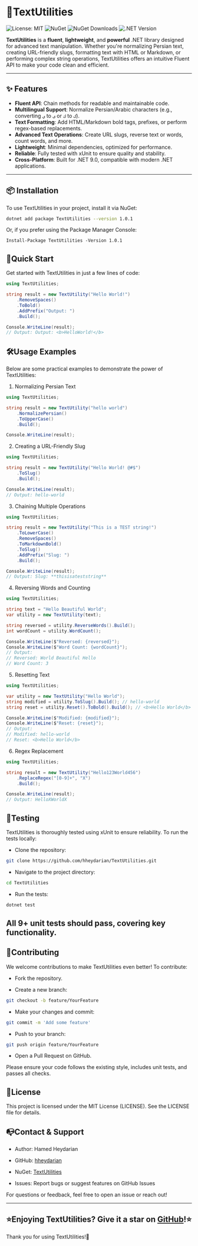 # 📝TextUtilities 


![License: MIT](https://img.shields.io/badge/License-MIT-green.svg)
![NuGet](https://img.shields.io/nuget/v/TextUtilities)
![NuGet Downloads](https://img.shields.io/nuget/dt/TextUtilities.svg)
![.NET Version](https://img.shields.io/badge/.NET-9-purple.svg)


**TextUtilities** is a **fluent**, **lightweight**, and **powerful** .NET library designed for advanced text manipulation. Whether you're normalizing Persian text, creating URL-friendly slugs, formatting text with HTML or Markdown, or performing complex string operations, TextUtilities offers an intuitive Fluent API to make your code clean and efficient.

---

## ✨ Features

- **Fluent API**: Chain methods for readable and maintainable code.
- **Multilingual Support**: Normalize Persian/Arabic characters (e.g., converting `ي` to `ی` or `ك` to `ک`).
- **Text Formatting**: Add HTML/Markdown bold tags, prefixes, or perform regex-based replacements.
- **Advanced Text Operations**: Create URL slugs, reverse text or words, count words, and more.
- **Lightweight**: Minimal dependencies, optimized for performance.
- **Reliable**: Fully tested with xUnit to ensure quality and stability.
- **Cross-Platform**: Built for .NET 9.0, compatible with modern .NET applications.

---

## 📦 Installation

To use TextUtilities in your project, install it via NuGet:

```bash
dotnet add package TextUtilities --version 1.0.1
```
Or, if you prefer using the Package Manager Console:
```
Install-Package TextUtilities -Version 1.0.1
```

## 🚀Quick Start
Get started with TextUtilities in just a few lines of code:
```c#
using TextUtilities;

string result = new TextUtility("Hello World!")
    .RemoveSpaces()
    .ToBold()
    .AddPrefix("Output: ")
    .Build();

Console.WriteLine(result);
// Output: Output: <b>HelloWorld!</b>
```
## 🛠️Usage Examples
Below are some practical examples to demonstrate the power of TextUtilities:
1. Normalizing Persian Text
```c#
using TextUtilities;

string result = new TextUtility("hello world")
    .NormalizePersian()
    .ToUpperCase()
    .Build();

Console.WriteLine(result);
```
2. Creating a URL-Friendly Slug
```c#
using TextUtilities;

string result = new TextUtility("Hello World! @#$")
    .ToSlug()
    .Build();

Console.WriteLine(result);
// Output: hello-world
```
3. Chaining Multiple Operations
```c#
using TextUtilities;

string result = new TextUtility("This is a TEST string!")
    .ToLowerCase()
    .RemoveSpaces()
    .ToMarkdownBold()
    .ToSlug()
    .AddPrefix("Slug: ")
    .Build();

Console.WriteLine(result);
// Output: Slug: **thisisateststring**
```
4. Reversing Words and Counting
```c#
using TextUtilities;

string text = "Hello Beautiful World";
var utility = new TextUtility(text);

string reversed = utility.ReverseWords().Build();
int wordCount = utility.WordCount();

Console.WriteLine($"Reversed: {reversed}");
Console.WriteLine($"Word Count: {wordCount}");
// Output:
// Reversed: World Beautiful Hello
// Word Count: 3
```
5. Resetting Text
```c#
using TextUtilities;

var utility = new TextUtility("Hello World");
string modified = utility.ToSlug().Build(); // hello-world
string reset = utility.Reset().ToBold().Build(); // <b>Hello World</b>

Console.WriteLine($"Modified: {modified}");
Console.WriteLine($"Reset: {reset}");
// Output:
// Modified: hello-world
// Reset: <b>Hello World</b>
```
6. Regex Replacement
```c#
using TextUtilities;

string result = new TextUtility("Hello123World456")
    .ReplaceRegex("[0-9]+", "X")
    .Build();

Console.WriteLine(result);
// Output: HelloXWorldX
```
## 🧪Testing

TextUtilities is thoroughly tested using xUnit to ensure reliability. To run the tests locally:
+ Clone the repository:
```bash
git clone https://github.com/hheydarian/TextUtilities.git
```
+ Navigate to the project directory:
```bash
cd TextUtilities
```
+ Run the tests:
```bash
dotnet test
```
All 9+ unit tests should pass, covering key functionality.
---
## 🤝Contributing

We welcome contributions to make TextUtilities even better! To contribute:

+ Fork the repository.

+ Create a new branch:
```bash
git checkout -b feature/YourFeature
```
+ Make your changes and commit:
```bash
git commit -m 'Add some feature'
```
+ Push to your branch:
```bash
git push origin feature/YourFeature
```
+ Open a Pull Request on GitHub.

Please ensure your code follows the existing style, includes unit tests, and passes all checks.

## 📄License

This project is licensed under the MIT License (LICENSE). See the LICENSE file for details.

## 📭Contact & Support

+ Author: Hamed Heydarian

+ GitHub: [hheydarian](https://github.com/hheydarian "hheydarian")

+ NuGet: [TextUtilities](https://www.nuget.org/packages/TextUtilities/ "TextUtilities")

+ Issues: Report bugs or suggest features on GitHub Issues

For questions or feedback, feel free to open an issue or reach out!

---

## ⭐Enjoying TextUtilities? Give it a star on [GitHub](https://github.com/hheydarian/TextUtilities "GitHub")!⭐
Thank you for using TextUtilities!🚀








